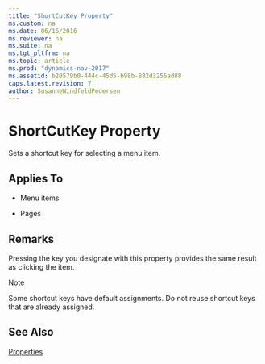 ```yaml
---
title: "ShortCutKey Property"
ms.custom: na
ms.date: 06/16/2016
ms.reviewer: na
ms.suite: na
ms.tgt_pltfrm: na
ms.topic: article
ms.prod: "dynamics-nav-2017"
ms.assetid: b20579b0-444c-45d5-b98b-882d3255ad88
caps.latest.revision: 7
author: SusanneWindfeldPedersen
---
```

# ShortCutKey Property
Sets a shortcut key for selecting a menu item.  
  
## Applies To  
  
-   Menu items  
  
-   Pages  
  
## Remarks  
 Pressing the key you designate with this property provides the same result as clicking the item.  
  
> [!NOTE]  
>  Some shortcut keys have default assignments. Do not reuse shortcut keys that are already assigned.  
  
## See Also  
 [Properties](devenv-properties.md)